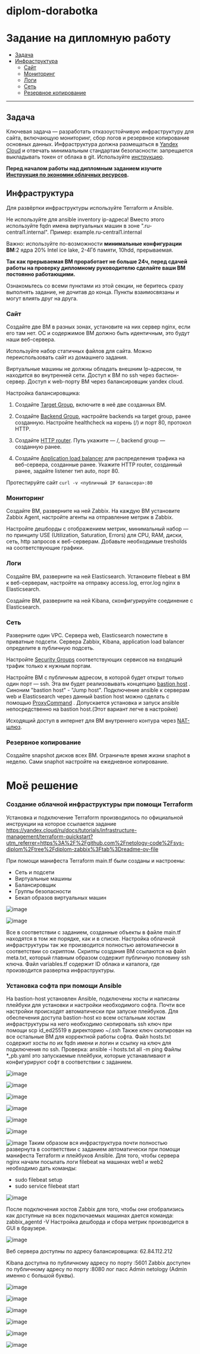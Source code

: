 # diplom-dorabotka

Задание на дипломную работу 
==========
* [Задача](#Задача)
* [Инфраструктура](#Инфраструктура)
    * [Сайт](#Сайт)
    * [Мониторинг](#Мониторинг)
    * [Логи](#Логи)
    * [Сеть](#Сеть)
    * [Резервное копирование](#Резервное-копирование)


---------

## Задача
Ключевая задача — разработать отказоустойчивую инфраструктуру для сайта, включающую мониторинг, сбор логов и резервное копирование основных данных. Инфраструктура должна размещаться в [Yandex Cloud](https://cloud.yandex.com/) и отвечать минимальным стандартам безопасности: запрещается выкладывать токен от облака в git. Используйте [инструкцию](https://cloud.yandex.ru/docs/tutorials/infrastructure-management/terraform-quickstart#get-credentials).

**Перед началом работы над дипломным заданием изучите [Инструкция по экономии облачных ресурсов](https://github.com/netology-code/devops-materials/blob/master/cloudwork.MD).**
## Инфраструктура
Для развёртки инфраструктуры используйте Terraform и Ansible.  

Не используйте для ansible inventory ip-адреса! Вместо этого используйте fqdn имена виртуальных машин в зоне ".ru-central1.internal". Пример: example.ru-central1.internal  

Важно: используйте по-возможности **минимальные конфигурации ВМ**:2 ядра 20% Intel ice lake, 2-4Гб памяти, 10hdd, прерываемая. 

**Так как прерываемая ВМ проработает не больше 24ч, перед сдачей работы на проверку дипломному руководителю сделайте ваши ВМ постоянно работающими.**

Ознакомьтесь со всеми пунктами из этой секции, не беритесь сразу выполнять задание, не дочитав до конца. Пункты взаимосвязаны и могут влиять друг на друга.

### Сайт
Создайте две ВМ в разных зонах, установите на них сервер nginx, если его там нет. ОС и содержимое ВМ должно быть идентичным, это будут наши веб-сервера.

Используйте набор статичных файлов для сайта. Можно переиспользовать сайт из домашнего задания.

Виртуальные машины не должны обладать внешним Ip-адресом, те находится во внутренней сети. Доступ к ВМ по ssh через бастион-сервер. Доступ к web-порту ВМ через балансировщик yandex cloud.

Настройка балансировщика:
1. Создайте [Target Group](https://cloud.yandex.com/docs/application-load-balancer/concepts/target-group), включите в неё две созданных ВМ.

2. Создайте [Backend Group](https://cloud.yandex.com/docs/application-load-balancer/concepts/backend-group), настройте backends на target group, ранее созданную. Настройте healthcheck на корень (/) и порт 80, протокол HTTP.

3. Создайте [HTTP router](https://cloud.yandex.com/docs/application-load-balancer/concepts/http-router). Путь укажите — /, backend group — созданную ранее.

4. Создайте [Application load balancer](https://cloud.yandex.com/en/docs/application-load-balancer/) для распределения трафика на веб-сервера, созданные ранее. Укажите HTTP router, созданный ранее, задайте listener тип auto, порт 80.

Протестируйте сайт
`curl -v <публичный IP балансера>:80` 

### Мониторинг
Создайте ВМ, разверните на ней Zabbix. На каждую ВМ установите Zabbix Agent, настройте агенты на отправление метрик в Zabbix. 

Настройте дешборды с отображением метрик, минимальный набор — по принципу USE (Utilization, Saturation, Errors) для CPU, RAM, диски, сеть, http запросов к веб-серверам. Добавьте необходимые tresholds на соответствующие графики.
### Логи
Cоздайте ВМ, разверните на ней Elasticsearch. Установите filebeat в ВМ к веб-серверам, настройте на отправку access.log, error.log nginx в Elasticsearch.

Создайте ВМ, разверните на ней Kibana, сконфигурируйте соединение с Elasticsearch.

### Сеть
Разверните один VPC. Сервера web, Elasticsearch поместите в приватные подсети. Сервера Zabbix, Kibana, application load balancer определите в публичную подсеть.

Настройте [Security Groups](https://cloud.yandex.com/docs/vpc/concepts/security-groups) соответствующих сервисов на входящий трафик только к нужным портам.

Настройте ВМ с публичным адресом, в которой будет открыт только один порт — ssh.  Эта вм будет реализовывать концепцию  [bastion host]( https://cloud.yandex.ru/docs/tutorials/routing/bastion) . Синоним "bastion host" - "Jump host". Подключение  ansible к серверам web и Elasticsearch через данный bastion host можно сделать с помощью  [ProxyCommand](https://docs.ansible.com/ansible/latest/network/user_guide/network_debug_troubleshooting.html#network-delegate-to-vs-proxycommand) . Допускается установка и запуск ansible непосредственно на bastion host.(Этот вариант легче в настройке)

Исходящий доступ в интернет для ВМ внутреннего контура через [NAT-шлюз](https://yandex.cloud/ru/docs/vpc/operations/create-nat-gateway).

### Резервное копирование
Создайте snapshot дисков всех ВМ. Ограничьте время жизни snaphot в неделю. Сами snaphot настройте на ежедневное копирование.
# Моё решение 

### Создание облачной инфраструктуры при помощи Terraform
Установка и подключение Terraform производилось по официальной инструкции на которое ссылается задание
https://yandex.cloud/ru/docs/tutorials/infrastructure-management/terraform-quickstart?utm_referrer=https%3A%2F%2Fgithub.com%2Fnetology-code%2Fsys-diplom%2Ftree%2Fdiplom-zabbix%3Ftab%3Dreadme-ov-file

При помощи манифеста Terraform main.tf были созданы и настроены:
* Сеть и подсети
* Виртуальные машины
* Балансировщик
* Группы безопасности
* Бекап образов виртуальных машин

![image](https://github.com/user-attachments/assets/e4d3cb64-a865-4d92-b5d8-d23d83d9d186)

![image](https://github.com/user-attachments/assets/88c9711f-a0c7-4a3f-8310-4847c494ae0a)


Все в соответствии с заданием, созданные объекты в файле main.tf находятся в том же порядке, как и в списке. Настройка облачной инфраструктуры так же производится полностью автоматически в соответствии со скриптом.
Скрипты создания ВМ ссылаются на файл meta.txt, который главным образом содержит публичную половину ssh ключа.
Файл variables.tf содержит ID облака и каталога, где производится развертка инфраструктуры.
### Установка софта при помощи Ansible

На bastion-host установлен Ansible, подключены хосты и написаны плейбуки для установки и настройки необходимого софта. Почти все настройки происходят автоматически при запуске плейбуков. Для обеспечения доступа bastion-host ко всем остальным хостам инфраструктуры на него необходимо скопировать ssh ключ при помощи scp id_ed25519 в директорию ~/.ssh
Также ключ скопирован на все остальные ВМ для корректной работы софта.
Файл hosts.txt содержит хосты по их fqdn имени и логин и ссылку на ключ для подключения по ssh.
Проверка: ansible -i hosts.txt all -m ping
Файлы *_pb.yaml это запускаемые плейбуки, которые устанавливают и конфигурируют софт в соответствии с заданием. 

![image](https://github.com/user-attachments/assets/5bf29ff9-b4ea-45fd-900a-e231daafc590)

![image](https://github.com/user-attachments/assets/5cb5ba2c-9eeb-428b-908d-8e5c0d4f28d6)

![image](https://github.com/user-attachments/assets/10adede9-d5e1-46a0-9b97-982f6afaaf5c)

![image](https://github.com/user-attachments/assets/6aa7161f-7b65-4d93-a9ac-45a4db2b20c4)

![image](https://github.com/user-attachments/assets/3e9bd7bf-940a-4fea-8470-830b56386b94)

![image](https://github.com/user-attachments/assets/0e687452-60cd-447d-b480-a7edb65e1839)

![image](https://github.com/user-attachments/assets/9616360c-332d-4551-847f-039d5d333a06)
Таким образом вся инфраструктура почти полностью развернута в соответствии с заданием автоматически при помощи манифеста Terraform и плейбуков Ansible. Для того, чтобы сервера nginx начали посылать логи filebeat на машинах web1 и web2 необходимо дать команды:
* sudo filebeat setup
* sudo service filebeat start

![image](https://github.com/user-attachments/assets/62f73573-dfc1-4071-80e8-2e294c3ff638)

После подключения хостов Zabbix для того, чтобы они отобрализись как доступные на всех подключаемых машинах дается команда:
zabbix_agentd -V
Настройка дешборда и сбора метрик производится в GUI в браузере. 

![image](https://github.com/user-attachments/assets/3577307a-06a0-4357-9e3c-711d789b663f)

Веб сервера доступны по адресу балансировщика:
62.84.112.212

Kibana доступна по публичному адресу по порту :5601
Zabbix доступен по публичному адресу по порту :8080 лог пасс Admin netology (Admin именно с большой буквы).


![image](https://github.com/user-attachments/assets/39f6c291-b98b-4898-9107-b2052b3491b1)

![image](https://github.com/user-attachments/assets/e65588b9-046a-4003-9a21-3e52ecee70eb)

![image](https://github.com/user-attachments/assets/793f6b6a-267d-4101-a284-d8bc5989b38f)

![image](https://github.com/user-attachments/assets/96aba7d4-8862-42e6-a7d7-8683fe215257)

![image](https://github.com/user-attachments/assets/02314a07-c992-48ca-a9cf-dedb84a5d324)

![image](https://github.com/user-attachments/assets/ee3c630c-aa1b-439e-bf2f-38fa7e1f3153)

